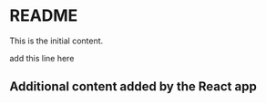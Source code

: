 # README

This is the initial content.

add this line here 

## Additional content added by the React app